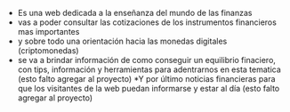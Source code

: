 * Es una web dedicada a la enseñanza del mundo de las finanzas
* vas a poder consultar las cotizaciones de los instrumentos financieros mas importantes 
* y sobre todo una orientación hacia las monedas digitales (criptomonedas)
* se va a brindar información de como conseguir un equilibrio finaciero, con tips, información y herramientas para adentrarnos en esta tematica (esto falto agregar al proyecto)
*Y por último noticias financieras para que los visitantes de la web puedan informarse y estar al día (esto falto agregar al proyecto)